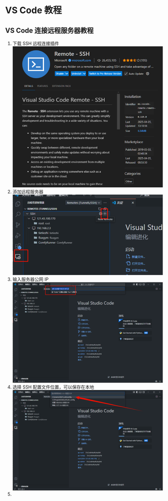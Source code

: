 # VS Code 教程

## VS Code 连接远程服务器教程
1. 下载 SSH 远程连接插件
    ![alt text](../src/image/image2.png)
2. 添加远程服务器
    ![alt text](../src/image/image3.png)
3. 输入服务器公网 IP
    ![alt text](../src/image/image4.png)
4. 选择 SSH 配置文件位置，可以保存在本地
    ![alt text](../src/image/image5.png)
5. 